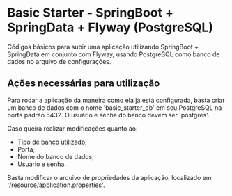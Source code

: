 # Basic Starter - SpringBoot + SpringData + Flyway (PostgreSQL)
Códigos básicos para subir uma aplicação utilizando SpringBoot + SpringData em conjunto com Flyway, usando PostgreSQL como banco de dados no arquivo de configurações.

## Ações necessárias para utilização
Para rodar a aplicação da maneira como ela já está configurada, basta criar um banco de dados com o nome 'basic_starter_db' em seu PostgreSQL na porta padrão 5432. O usuário e senha do banco devem ser 'postgres'.

Caso queira realizar modificações quanto ao:
 - Tipo de banco utilizado;
 - Porta;
 - Nome do banco de dados;
 - Usuário e senha.

Basta modificar o arquivo de propriedades da aplicação, localizado em '/resource/application.properties'.
